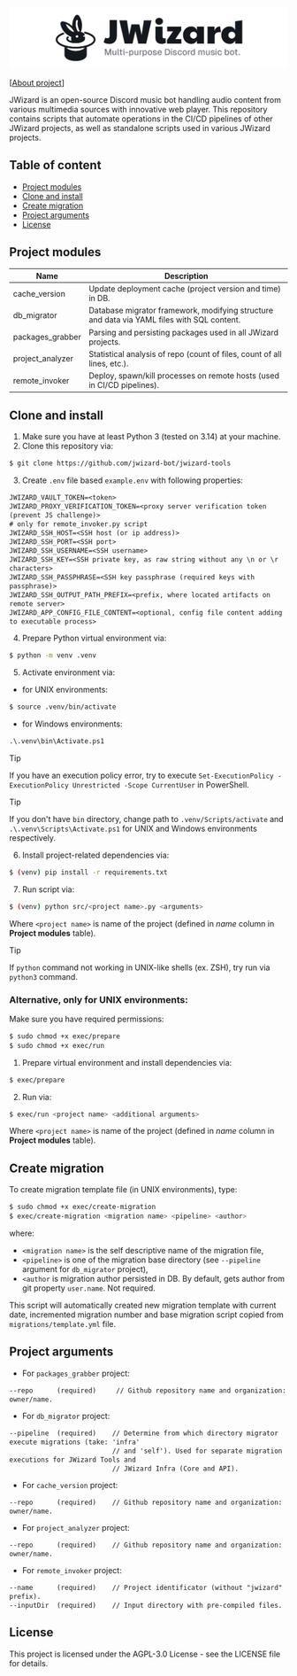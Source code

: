 ![](.github/banner.png)

[[About project](https://jwizard.pl/about)]

JWizard is an open-source Discord music bot handling audio content from various multimedia sources
with innovative web player. This repository contains scripts that automate operations in the CI/CD
pipelines of other JWizard projects, as well as standalone scripts used in various JWizard projects.

## Table of content

* [Project modules](#project-modules)
* [Clone and install](#clone-and-install)
* [Create migration](#create-migration)
* [Project arguments](#project-arguments)
* [License](#license)

## Project modules

| Name             | Description                                                                                |
|------------------|--------------------------------------------------------------------------------------------|
| cache_version    | Update deployment cache (project version and time) in DB.                                  |
| db_migrator      | Database migrator framework, modifying structure and data via YAML files with SQL content. |
| packages_grabber | Parsing and persisting packages used in all JWizard projects.                              |
| project_analyzer | Statistical analysis of repo (count of files, count of all lines, etc.).                   |
| remote_invoker   | Deploy, spawn/kill processes on remote hosts (used in CI/CD pipelines).                    |

## Clone and install

1. Make sure you have at least Python 3 (tested on 3.14) at your machine.
2. Clone this repository via:

```bash
$ git clone https://github.com/jwizard-bot/jwizard-tools
```

3. Create `.env` file based `example.env` with following properties:

```properties
JWIZARD_VAULT_TOKEN=<token>
JWIZARD_PROXY_VERIFICATION_TOKEN=<proxy server verification token (prevent JS challenge)>
# only for remote_invoker.py script
JWIZARD_SSH_HOST=<SSH host (or ip address)>
JWIZARD_SSH_PORT=<SSH port>
JWIZARD_SSH_USERNAME=<SSH username>
JWIZARD_SSH_KEY=<SSH private key, as raw string without any \n or \r characters>
JWIZARD_SSH_PASSPHRASE=<SSH key passphrase (required keys with passphrase)>
JWIZARD_SSH_OUTPUT_PATH_PREFIX=<prefix, where located artifacts on remote server>
JWIZARD_APP_CONFIG_FILE_CONTENT=<optional, config file content adding to executable process>
```

4. Prepare Python virtual environment via:

```bash
$ python -m venv .venv
```

5. Activate environment via:

* for UNIX environments:

```bash
$ source .venv/bin/activate
```

* for Windows environments:

```cmd
.\.venv\bin\Activate.ps1
```

> [!TIP]
> If you have an execution policy error, try to execute
> `Set-ExecutionPolicy -ExecutionPolicy Unrestricted -Scope CurrentUser` in PowerShell.

> [!TIP]
> If you don't have `bin` directory, change path to `.venv/Scripts/activate` and
> `.\.venv\Scripts\Activate.ps1` for UNIX and Windows environments respectively.

6. Install project-related dependencies via:

```bash
$ (venv) pip install -r requirements.txt
```

7. Run script via:

```bash
$ (venv) python src/<project name>.py <arguments>
```

Where `<project name>` is name of the project (defined in *name* column in **Project modules**
table).

> [!TIP]
> If `python` command not working in UNIX-like shells (ex. ZSH), try run via `python3` command.

### Alternative, only for UNIX environments:

Make sure you have required permissions:

```bash
$ sudo chmod +x exec/prepare
$ sudo chmod +x exec/run
```

1. Prepare virtual environment and install dependencies via:

```bash
$ exec/prepare
```

2. Run via:

```bash
$ exec/run <project name> <additional arguments>
```

Where `<project name>` is name of the project (defined in *name* column in **Project modules**
table).

## Create migration

To create migration template file (in UNIX environments), type:

```bash
$ sudo chmod +x exec/create-migration
$ exec/create-migration <migration name> <pipeline> <author>
```

where:

* `<migration name>` is the self descriptive name of the migration file,
* `<pipeline>` is one of the migration base directory (see `--pipeline` argument for `db_migrator`
  project),
* `<author` is migration author persisted in DB. By default, gets author from git property
  `user.name`. Not required.

This script will automatically created new migration template with current date, incremented
migration number and base migration script copied from `migrations/template.yml` file.

## Project arguments

* For `packages_grabber` project:

```
--repo      (required)     // Github repository name and organization: owner/name.
```

* For `db_migrator` project:

```
--pipeline  (required)    // Determine from which directory migrator execute migrations (take: 'infra'
                          // and 'self'). Used for separate migration executions for JWizard Tools and
                          // JWizard Infra (Core and API).
```

* For `cache_version` project:

```
--repo      (required)    // Github repository name and organization: owner/name.
```

* For `project_analyzer` project:

```
--repo      (required)    // Github repository name and organization: owner/name.
```

* For `remote_invoker` project:

```
--name      (required)    // Project identificator (without "jwizard" prefix).
--inputDir  (required)    // Input directory with pre-compiled files.
```

## License

This project is licensed under the AGPL-3.0 License - see the LICENSE file for details.
